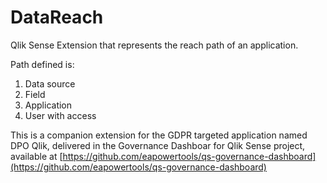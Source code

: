 # DataReach
Qlik Sense Extension that represents the reach path of an application. 

Path defined is:
1. Data source
2. Field
3. Application
4. User with access

This is a companion extension for the GDPR targeted application named DPO Qlik, delivered in the Governance Dashboar for Qlik Sense project, available at [https://github.com/eapowertools/qs-governance-dashboard](https://github.com/eapowertools/qs-governance-dashboard)
